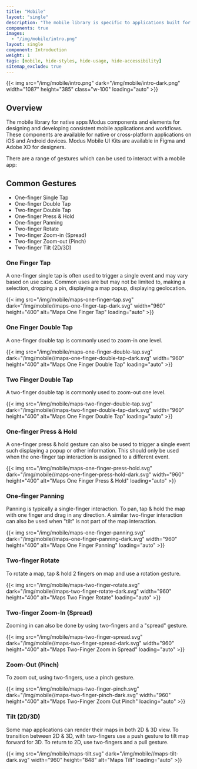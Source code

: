 ```yaml
---
title: "Mobile"
layout: "single"
description: "The mobile library is specific to applications built for mobile devices."
components: true
images:
  - "/img/mobile/intro.png"
layout: single
component: Introduction
weight: 1
tags: [mobile, hide-styles, hide-usage, hide-accessibility]
sitemap_exclude: true
---
```


<style>
header .nav-item {
  display: none !important;
}
article .nav-tabs {
  display: none !important;
  opacity: 0;
}
</style>

{{< img src="/img/mobile/intro.png" dark="/img/mobile/intro-dark.png" width="1087" height="385" class="w-100" loading="auto" >}}

## Overview

The mobile library for native apps Modus components and elements for designing and developing consistent mobile applications and workflows. These components are available for native or cross-platform applications on iOS and Android devices. Modus Mobile UI Kits are available in Figma and Adobe XD for designers.

There are a range of gestures which can be used to interact with a mobile app:

## Common Gestures

- One-finger Single Tap
- One-finger Double Tap
- Two-finger Double Tap
- One-finger Press & Hold
- One-finger Panning
- Two-finger Rotate
- Two-finger Zoom-in (Spread)
- Two-finger Zoom-out (Pinch)
- Two-finger Tilt (2D/3D)

### One Finger Tap

A one-finger single tap is often used to trigger a single event and may vary based on use case. Common uses are but may not be limited to, making a selection, dropping a pin, displaying a map popup, displaying geolocation.

{{< img src="/img/mobile/maps-one-finger-tap.svg" dark="/img/mobile//maps-one-finger-tap-dark.svg" width="960" height="400" alt="Maps One Finger Tap" loading="auto" >}}

### One Finger Double Tap

A one-finger double tap is commonly used to zoom-in one level.

{{< img src="/img/mobile/maps-one-finger-double-tap.svg" dark="/img/mobile//maps-one-finger-double-tap-dark.svg" width="960" height="400" alt="Maps One Finger Double Tap" loading="auto" >}}

### Two Finger Double Tap

A two-finger double tap is commonly used to zoom-out one level.

{{< img src="/img/mobile/maps-two-finger-double-tap.svg" dark="/img/mobile//maps-two-finger-double-tap-dark.svg" width="960" height="400" alt="Maps One Finger Double Tap" loading="auto" >}}

### One-finger Press & Hold

A one-finger press & hold gesture can also be used to trigger a single event such displaying a popup or other information. This should only be used when the one-finger tap interaction is assigned to a different event.

{{< img src="/img/mobile/maps-one-finger-press-hold.svg" dark="/img/mobile//maps-one-finger-press-hold-dark.svg" width="960" height="400" alt="Maps One Finger Press & Hold" loading="auto" >}}

### One-finger Panning

Panning is typically a single-finger interaction. To pan, tap & hold the map with one finger and drag in any direction. A similar two-finger interaction can also be used when "tilt" is not part of the map interaction.

{{< img src="/img/mobile/maps-one-finger-panning.svg" dark="/img/mobile//maps-one-finger-panning-dark.svg" width="960" height="400" alt="Maps One Finger Panning" loading="auto" >}}

### Two-finger Rotate

To rotate a map, tap & hold 2 fingers on map and use a rotation gesture.

{{< img src="/img/mobile/maps-two-finger-rotate.svg" dark="/img/mobile//maps-two-finger-rotate-dark.svg" width="960" height="400" alt="Maps Two Finger Rotate" loading="auto" >}}

### Two-finger Zoom-In (Spread)

Zooming in can also be done by using two-fingers and a "spread" gesture.

{{< img src="/img/mobile/maps-two-finger-spread.svg" dark="/img/mobile//maps-two-finger-spread-dark.svg" width="960" height="400" alt="Maps Two-Finger Zoom in Spread" loading="auto" >}}

### Zoom-Out (Pinch)

To zoom out, using two-fingers, use a pinch gesture.

{{< img src="/img/mobile/maps-two-finger-pinch.svg" dark="/img/mobile//maps-two-finger-pinch-dark.svg" width="960" height="400" alt="Maps Two-Finger Zoom Out Pinch" loading="auto" >}}

### Tilt (2D/3D)

Some map applications can render their maps in both 2D & 3D view. To transition between 2D & 3D, with two-fingers use a push gesture to tilt map forward for 3D. To return to 2D, use two-fingers and a pull gesture.

{{< img src="/img/mobile/maps-tilt.svg" dark="/img/mobile//maps-tilt-dark.svg" width="960" height="848" alt="Maps Tilt" loading="auto" >}}
